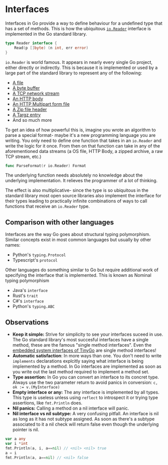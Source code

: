 # Interfaces
Interfaces in Go provide a way to define behaviour for a undefined type that has a set of methods. This is how the ubiquitous [`io.Reader`](https://pkg.go.dev/io#Reader) interface is implemented in the Go standard library.

```go
type Reader interface {
	Read(p []byte) (n int, err error)
}
```

`io.Reader` is world famous. It appears in nearly every single Go project, either directly or indirectly. This is because it is implemented or used by a large part of the standard library to represent any of the following:

- [A file](https://pkg.go.dev/os#File.Read)
- [A byte buffer](https://pkg.go.dev/bytes#Buffer.Read)
- [A TCP network stream](https://pkg.go.dev/net#TCPConn.Read)
- [An HTTP body](https://pkg.go.dev/net/http#Request)
- [An HTTP Multipart form file](https://pkg.go.dev/mime/multipart#Part.Read)
- [A Zip file header](https://pkg.go.dev/archive/zip#File.OpenRaw)
- [A Targz entry](https://pkg.go.dev/archive/tar#Reader.Read)
- And so much more

To get an idea of how powerful this is, imagine you wrote an algorithm to parse a special format- maybe it's a new programming language you are writing. You only need to define one function that takes in an `io.Reader` and write the logic for it once. From then on that function can take in any of the aforementioned data streams (a OS file, HTTP Body, a zipped archive, a raw TCP stream, etc.)

```go
func ParseFormat(r io.Reader) Format
```

The underlying function needs absolutely no knowledge about the underlying implementation. It relieves the programmer of a lot of thinking. 

The effect is also multiplicative- since the type is so ubiquitous in the standard library most open source libraries also implement the interface for their types leading to practically infinite combinations of ways to call functions that receive an `io.Reader` type.

## Comparison with other languages
Interfaces are the way Go goes about structural typing polymorphism. Similar concepts exist in most common languages but usually by other names:
- Python's `typing.Protocol`
- Typescript's `protocol`

Other languages do something similar to Go but require additional work of specifying the interface that is implemented. This is known as Nominal typing polymorphism

- Java's `interface`
- Rust's `trait`
- C#'s `interface`
- Python's `typing.ABC`

## Observations

- **Keep it simple:** Strive for simplicity to see your interfaces suceed in use. The Go standard library's most succesful interfaces have a single method, these are the famous "single method interfaces". Even the [embedded system interfaces of TinyGo](https://github.com/tinygo-org/drivers/blob/release/i2c.go#L5) are single method interfaces!
- **Automatic satisfaction**: In more ways than one. You don't need to write `implements` declarations explcitly saying what interface is being implemented by a method. In Go interfaces are implemented as soon as you write out the last method required to implement a method set.
- **Type assertion:** In Go you can convert an interface to its concret type. Always use the two parameter return to avoid panics in conversion: `c, ok := v.(MyInterface)`
- **Empty interface or any:** The any interface is implemented by all types. This type is useless unless using `reflect` to introspect it or trying type assertions, like `fmt.Println` does.
- **Nil panics:** Calling a method on a nil interface will panic.
- **Nil interface vs nil subtype:** A very confusing pitfall. An interface is nil as long as it has not subtype assigned. As soon as there's a subtype associated to it a nil check will return false even though the underlying pointer is nil.

```go
var a any
var i *int
fmt.Println(a, i, a==nil) // <nil> <nil> true
a = i
fmt.Println(a, a==nil) // <nil> false
```